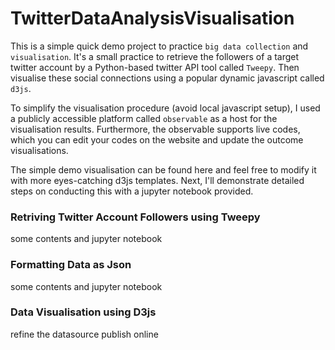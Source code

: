 # TwitterDataAnalysisVisualisation
This is a simple quick demo project to practice ```big data collection``` and ```visualisation```. It's a small practice to retrieve the followers of a target twitter account by a Python-based twitter API tool called ```Tweepy```. Then visualise these social connections using a popular dynamic javascript called ```d3js```. 

To simplify the visualisation procedure (avoid local javascript setup), I used a publicly accessible platform called ```observable``` as a host for the visualisation results. Furthermore, the observable supports live codes, which you can edit your codes on the website and update the outcome visualisations. 

The simple demo visualisation can be found here and feel free to modify it with more eyes-catching d3js templates. Next, I'll demonstrate detailed steps on conducting this with a jupyter notebook provided.

### Retriving Twitter Account Followers using Tweepy
some contents and jupyter notebook

### Formatting Data as Json 
some contents and jupyter notebook

### Data Visualisation using D3js
refine the datasource 
publish online
